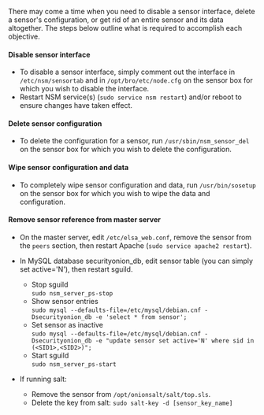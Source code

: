 There may come a time when you need to disable a sensor interface, delete a sensor's configuration, or get rid of an entire sensor and its data altogether.  The steps below outline what is required to accomplish each objective. 

#### Disable sensor interface
* To disable a sensor interface, simply comment out the interface in `/etc/nsm/sensortab` and in `/opt/bro/etc/node.cfg` on the sensor box for which you wish to disable the interface.  
* Restart NSM service(s) (`sudo service nsm restart`) and/or reboot to ensure changes have taken effect.

#### Delete sensor configuration
* To delete the configuration for a sensor, run `/usr/sbin/nsm_sensor_del` on the sensor box for which you wish to delete the configuration.

#### Wipe sensor configuration and data
* To completely wipe sensor configuration and data, run `/usr/bin/sosetup` on the sensor box for which you wish to wipe the data and configuration.

#### Remove sensor reference from master server

* On the master server, edit `/etc/elsa_web.conf`, remove the sensor from the `peers` section, then restart Apache (`sudo service apache2 restart`). 

* In MySQL database securityonion_db, edit sensor table (you can simply set 
 active='N'), then restart sguild. 
  * Stop sguild<br> `sudo nsm_server_ps-stop` 
  * Show sensor entries<br> `sudo mysql --defaults-file=/etc/mysql/debian.cnf -Dsecurityonion_db -e 'select * from sensor';`
  * Set sensor as inactive<br> 
  `sudo mysql --defaults-file=/etc/mysql/debian.cnf -Dsecurityonion_db -e "update sensor set active='N' where sid in (<SID1>,<SID2>)";`
  * Start sguild<br> `sudo nsm_server_ps-start `


* If running salt:<br>
  * Remove the sensor from `/opt/onionsalt/salt/top.sls`.<br>
  * Delete the key from salt: `sudo salt-key -d [sensor_key_name]`